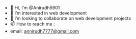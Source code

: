 - 👋 Hi, I’m @Anirudh5901
- 👀 I’m interested in web development
- 💞️ I’m looking to collaborate on web development projects
- 📫 How to reach me :
- email: annirudh7777@gmail.com

<!---
Anirudh5901/Anirudh5901 is a ✨ special ✨ repository because its `README.md` (this file) appears on your GitHub profile.
You can click the Preview link to take a look at your changes.
--->
